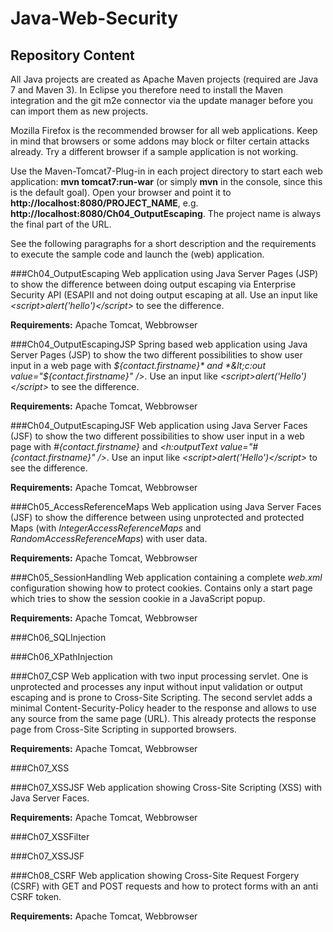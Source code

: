 Java-Web-Security
==============

## Repository Content
All Java projects are created as Apache Maven projects (required are Java 7 and Maven 3). In Eclipse you therefore need to install the Maven integration and the git m2e connector via the update manager before you can import them as new projects.

Mozilla Firefox is the recommended browser for all web applications. Keep in mind that browsers or some addons may block or filter certain attacks already. Try a different browser if a sample application is not working.

Use the Maven-Tomcat7-Plug-in in each project directory to start each web application: **mvn tomcat7:run-war** (or simply **mvn** in the console, since this is the default goal). Open your browser and point it to **http://localhost:8080/PROJECT_NAME**, e.g. **http://localhost:8080/Ch04_OutputEscaping**. The project name is always the final part of the URL.

See the following paragraphs for a short description and the requirements to execute the sample code and launch the (web) application.

###Ch04_OutputEscaping
Web application using Java Server Pages (JSP) to show the difference between doing output escaping via Enterprise Security API (ESAPII and not doing output escaping at all. Use an input like *&lt;script&gt;alert(&#x27;hello&#x27;)&lt;/script&gt;* to see the difference.

**Requirements:** Apache Tomcat, Webbrowser

###Ch04_OutputEscapingJSP
Spring based web application using Java Server Pages (JSP) to show the two different possibilities to show user input in a web page with *${contact.firstname}* and *&lt;c:out value="${contact.firstname}" /&gt;*. Use an input like *&lt;script&gt;alert(&#x27;Hello&#x27;)&lt;/script&gt;* to see the difference.

**Requirements:** Apache Tomcat, Webbrowser

###Ch04_OutputEscapingJSF
Web application using Java Server Faces (JSF) to show the two different possibilities to show user input in a web page with *#{contact.firstname}* and *&lt;h:outputText value="#{contact.firstname}" /&gt;*. Use an input like *&lt;script&gt;alert(&#x27;Hello&#x27;)&lt;/script&gt;* to see the difference.

**Requirements:** Apache Tomcat, Webbrowser

###Ch05_AccessReferenceMaps
Web application using Java Server Faces (JSF) to show the difference between using unprotected and protected Maps (with *IntegerAccessReferenceMaps* and *RandomAccessReferenceMaps*) with user data.

**Requirements:** Apache Tomcat, Webbrowser

###Ch05_SessionHandling
Web application containing a complete *web.xml* configuration showing how to protect cookies. Contains only a start page which tries to show the session cookie in a JavaScript popup.

**Requirements:** Apache Tomcat, Webbrowser

###Ch06_SQLInjection

###Ch06_XPathInjection

###Ch07_CSP
Web application with two input processing servlet. One is unprotected and processes any input without input validation or output escaping and is prone to Cross-Site Scripting. The second servlet adds a minimal Content-Security-Policy header to the response and allows to use any source from the same page (URL). This already protects the response page from Cross-Site Scripting in supported browsers.

**Requirements:** Apache Tomcat, Webbrowser

###Ch07_XSS

###Ch07_XSSJSF
Web application showing Cross-Site Scripting (XSS) with Java Server Faces.

**Requirements:** Apache Tomcat, Webbrowser

###Ch07_XSSFilter

###Ch07_XSSJSF

###Ch08_CSRF
Web application showing Cross-Site Request Forgery (CSRF) with GET and POST requests and how to protect forms with an anti CSRF token.

**Requirements:** Apache Tomcat, Webbrowser
